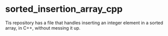 # sorted_insertion_array_cpp
Tis repository has a file that handles inserting an integer element in a sorted array, in C++, without messing it up.
